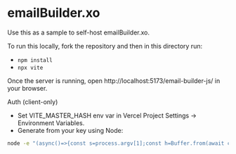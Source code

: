 # emailBuilder.xo

Use this as a sample to self-host emailBuilder.xo.

To run this locally, fork the repository and then in this directory run:

- `npm install`
- `npx vite`

Once the server is running, open http://localhost:5173/email-builder-js/ in your browser.

Auth (client-only)
- Set VITE_MASTER_HASH env var in Vercel Project Settings → Environment Variables.
- Generate from your key using Node:

```bash
node -e "(async()=>{const s=process.argv[1];const h=Buffer.from(await crypto.subtle.digest(SHA-256,new TextEncoder().encode(s))).toString(hex);console.log(h)})();" YOUR_KEY_HERE
```

